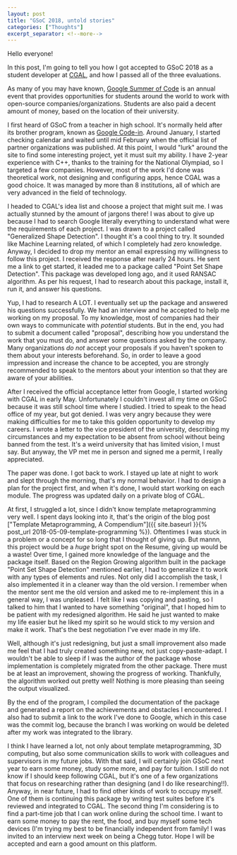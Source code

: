 ```yaml
---
layout: post
title: "GSoC 2018, untold stories"
categories: ["Thoughts"]
excerpt_separator: <!--more-->
---
```


Hello everyone!

In this post, I'm going to tell you how I got accepted to GSoC 2018 as a student developer at [CGAL](https://www.cgal.org/), and how I passed all of the three evaluations.

As many of you may have known, [Google Summer of Code](https://summerofcode.withgoogle.com/) is an annual event that provides opportunities for students around the world to work with open-source companies/organizations. Students are also paid a decent amount of money, based on the location of their university.

I first heard of GSoC from a teacher in high school. It's normally held after its brother program, known as [Google Code-in](https://codein.withgoogle.com/). Around January, I started checking calendar and waited until mid February when the official list of partner organizations was published. At this point, I would "lurk" around the site to find some interesting project, yet it must suit my ability. I have 2-year experience with C++, thanks to the training for the National Olympiad, so I targeted a few companies. However, most of the work I'd done was theoretical work, not designing and configuring apps, hence CGAL was a good choice. It was managed by more than 8 institutions, all of which are very advanced in the field of technology.

<!--more-->

I headed to CGAL's idea list and choose a project that might suit me. I was actually stunned by the amount of jargons there! I was about to give up because I had to search Google literally everything to understand what were the requirements of each project. I was drawn to a project called "Generalized Shape Detection". I thought it's a cool thing to try. It sounded like Machine Learning related, of which I completely had zero knowledge. Anyway, I decided to drop my mentor an email expressing my willingness to follow this project. I received the response after nearly 24 hours. He sent me a link to get started, it leaded me to a package called "Point Set Shape Detection". This package was developed long ago, and it used RANSAC algorithm. As per his request, I had to research about this package, install it, run it, and answer his questions.

Yup, I had to research A LOT. I eventually set up the package and answered his questions successfully. We had an interview and he accepted to help me working on my proposal. To my knowledge, most of companies had their own ways to communicate with _potential_ students. But in the end, you had to submit a document called "proposal", describing how you understand the work that you must do, and answer some questions asked by the company. Many organizations _do not_ accept your proposals if you haven't spoken to them about your interests beforehand. So, in order to leave a good impression and increase the chance to be accepted, you are strongly recommended to speak to the mentors about your intention so that they are aware of your abilities.

After I received the official acceptance letter from Google, I started working with CGAL in early May. Unfortunately I couldn't invest all my time on GSoC because it was still school time where I studied. I tried to speak to the head office of my year, but got denied. I was very angry because they were making difficulties for me to take this golden opportunity to develop my careers. I wrote a letter to the vice president of the university, describing my circumstances and my expectation to be absent from school without being banned from the test. It's a weird university that has limited vision, I must say. But anyway, the VP met me in person and signed me a permit, I really appreciated.

The paper was done. I got back to work. I stayed up late at night to work and slept through the morning, that's my normal behavior. I had to design a plan for the project first, and when it's done, I would start working on each module. The progress was updated daily on a private blog of CGAL.

At first, I struggled a lot, since I didn't know template metaprogramming very well. I spent days looking into it, that's the origin of the blog post ["Template Metaprogramming, A Compendium"]({{ site.baseurl }}{% post_url 2018-05-09-template-programming %}). Oftentimes I was stuck in a problem or a concept for so long that I thought of giving up. But mannn, this project would be a _huge_ bright spot on the Resume, giving up would be a waste! Over time, I gained more knowledge of the language and the package itself. Based on the Region Growing algorithm built in the package "Point Set Shape Detection" mentioned earlier, I had to generalize it to work with any types of elements and rules. Not only did I accomplish the task, I also implemented it in a cleaner way than the old version. I remember when the mentor sent me the old version and asked me to re-implement this in a general way, I was unpleased. I felt like I was copying and pasting, so I talked to him that I wanted to have something "original", that I hoped him to be patient with my redesigned algorithm. He said he just wanted to make my life easier but he liked my spirit so he would stick to my version and make it work. That's the best negotiation I've ever made in my life.

Well, although it's just redesigning, but just a small improvement also made me feel that I had truly created something new, not just copy-paste-adapt. I wouldn't be able to sleep if I was the author of the package whose implementation is completely migrated from the other package. There must be at least an improvement, showing the progress of working. Thankfully, the algorithm worked out pretty well! Nothing is more pleasing than seeing the output visualized.

By the end of the program, I compiled the documentation of the package and generated a report on the achievements and obstacles I encountered. I also had to submit a link to the work I've done to Google, which in this case was the commit log, because the branch I was working on would be deleted after my work was integrated to the library.

I think I have learned a lot, not only about template metaprogramming, 3D computing, but also some communication skills to work with colleagues and supervisors in my future jobs. With that said, I will certainly join GSoC next year to earn some money, study some more, and pay for tuition. I still do not know if I should keep following CGAL, but it's one of a few organizations that focus on researching rather than designing (and I do like researching!!). Anyway, in near future, I had to find other kinds of work to occupy myself. One of them is continuing this package by writing test suites before it's reviewed and integrated to CGAL. The second thing I'm considering is to find a part-time job that I can work online during the school time. I want to earn some money to pay the rent, the food, and buy myself some tech devices (I'm trying my best to be financially independent from family! I was invited to an interview next week on being a Chegg tutor. Hope I will be accepted and earn a good amount on this platform.
